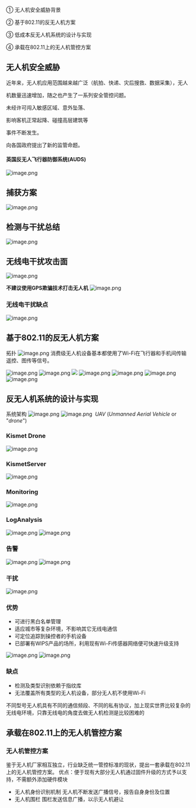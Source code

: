 ① 无人机安全威胁背景

② 基于802.11的反无人机方案

③ 低成本反无人机系统的设计与实现

④ 承载在802.11上的无人机管控方案


## 无人机安全威胁
近年来，无人机应用范围越来越广泛（航拍、快递、灾后搜救、数据采集），无人

机数量迅速增加，随之也产生了一系列安全管控问题。

未经许可闯入敏感区域、意外坠落、

影响客机正常起降、碰撞高层建筑等

事件不断发生。

向各国政府提出了新的监管命题。


#### 英国反无人飞行器防御系统(AUDS)
![image.png](https://gitee.com/hxc8/images10/raw/master/img/202408071441711.png)
## 捕获方案
![image.png](https://gitee.com/hxc8/images10/raw/master/img/202408071446354.png)
## 检测与干扰总结
![image.png](https://gitee.com/hxc8/images10/raw/master/img/202408071448058.png)
## 无线电干扰攻击面
![image.png](https://gitee.com/hxc8/images10/raw/master/img/202408071452420.png)

**不建议使用GPS欺骗技术打击无人机**
![image.png](https://gitee.com/hxc8/images10/raw/master/img/202408071522763.png)
### 无线电干扰缺点
![image.png](https://gitee.com/hxc8/images10/raw/master/img/202408071523507.png)
## 基于802.11的反无人机方案
拓扑
![image.png](https://gitee.com/hxc8/images10/raw/master/img/202408071526275.png)
消费级无人机设备基本都使用了Wi-Fi在飞行器和手机间传输遥控、图传等信号。

![image.png](https://gitee.com/hxc8/images10/raw/master/img/202408071529641.png)
![image.png](https://gitee.com/hxc8/images10/raw/master/img/202408071529079.png)
![](https://gitee.com/hxc8/images10/raw/master/img/202408071529603.png)
![image.png](https://gitee.com/hxc8/images10/raw/master/img/202408071531008.png)
![image.png](https://gitee.com/hxc8/images10/raw/master/img/202408071531724.png)
![image.png](https://gitee.com/hxc8/images10/raw/master/img/202408071532598.png)
![image.png](https://gitee.com/hxc8/images10/raw/master/img/202408071532320.png)
## 反无人机系统的设计与实现
系统架构
![image.png](https://gitee.com/hxc8/images10/raw/master/img/202408071533881.png)
![image.png](https://gitee.com/hxc8/images10/raw/master/img/202408071534051.png)
 _UAV_ (_Unmanned Aerial Vehicle_ or "_drone_")
### Kismet Drone
![image.png](https://gitee.com/hxc8/images10/raw/master/img/202408071535304.png)
### KismetServer
![image.png](https://gitee.com/hxc8/images10/raw/master/img/202408071536594.png)

### Monitoring
![image.png](https://gitee.com/hxc8/images10/raw/master/img/202408071537137.png)
### LogAnalysis
![image.png](https://gitee.com/hxc8/images10/raw/master/img/202408071537855.png)
![image.png](https://gitee.com/hxc8/images10/raw/master/img/202408071537499.png)
### 告警
![image.png](https://gitee.com/hxc8/images10/raw/master/img/202408071538362.png)
![image.png](https://gitee.com/hxc8/images10/raw/master/img/202408071538619.png)
### 干扰
![image.png](https://gitee.com/hxc8/images10/raw/master/img/202408071539515.png)
### 优势
- 可进行黑白名单管理
- 适应城市等复杂环境，不影响其它无线电通信
- 可定位追踪到操控者的手机设备
- 已部署有WIPS产品的场所，利用现有Wi-Fi传感器网络便可快速升级支持

![image.png](https://gitee.com/hxc8/images10/raw/master/img/202408071543801.png)
![image.png](https://gitee.com/hxc8/images10/raw/master/img/202408071543285.png)
### 缺点
- 检测及类型识别依赖于指纹库
- 无法覆盖所有类型的无人机设备，部分无人机不使用Wi-Fi

不同型号无人机具有不同的通信频段、不同的私有协议，加上现实世界比较复杂的无线电环境，只靠无线电的角度去做无人机检测是比较困难的


## 承载在802.11上的无人机管控方案
### 无人机管控方案
鉴于无人机厂家相互独立，行业缺乏统一管控标准的现状，提出一套承载在802.11上的无人机管控方案。
优点：便于现有大部分无人机通过固件升级的方式予以支持，不需额外添加硬件模块

- 无人机身份识别机制
  无人机不断发送广播信号，报告自身身份及位置
- 无人机围栏
  围栏发送信息广播，以示无人机避让

